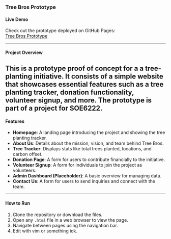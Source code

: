 ### **Tree Bros Prototype**

#### **Live Demo**
Check out the prototype deployed on GitHub Pages:  
[Tree Bros Prototype](https://abduldavids.github.io/tree-bros)

---

#### **Project Overview**
This is a prototype proof of concept for a a tree-planting initiative. It consists of a simple website that showcases essential features such as a tree planting tracker, donation functionality, volunteer signup, and more. The prototype is part of a project for SOE6222.
---

#### **Features**
- **Homepage**: A landing page introducing the project and showing the tree planting tracker.
- **About Us**: Details about the mission, vision, and team behind Tree Bros.
- **Tree Tracker**: Displays stats like total trees planted, locations, and carbon offset.
- **Donation Page**: A form for users to contribute financially to the initiative.
- **Volunteer Signup**: A form for individuals to join the project as volunteers.
- **Admin Dashboard (Placeholder)**: A basic overview for managing data.
- **Contact Us**: A form for users to send inquiries and connect with the team.

---

#### **How to Run**
1. Clone the repository or download the files.
2. Open any `.html` file in a web browser to view the page.
3. Navigate between pages using the navigation bar.
4. Edit with vim or something idk.

